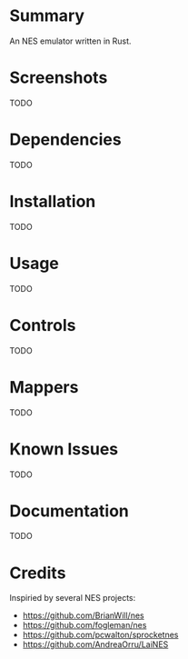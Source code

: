 # Summary

An NES emulator written in Rust.

# Screenshots

TODO

# Dependencies

TODO

# Installation

TODO

# Usage

TODO

# Controls

TODO

# Mappers

TODO

# Known Issues

TODO

# Documentation

TODO

# Credits

Inspiried by several NES projects:
- https://github.com/BrianWill/nes
- https://github.com/fogleman/nes
- https://github.com/pcwalton/sprocketnes
- https://github.com/AndreaOrru/LaiNES
